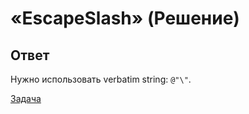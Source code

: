 # «EscapeSlash» (Решение)

## Ответ

Нужно использовать verbatim string: `@"\"`.

[Задача](./EscapeSlash-P.md)